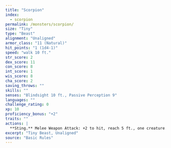 ```yaml
---
title: "Scorpion"
index:
  - scorpion
permalink: /monsters/scorpion/
size: "Tiny"
type: "Beast"
alignment: "Unaligned"
armor_class: "11 (Natural)"
hit_points: "1 (1d4-1)"
speed: "walk 10 ft."
str_score: 2
dex_score: 11
con_score: 8
int_score: 1
wis_score: 8
cha_score: 2
saving_throws: ""
skills: ""
senses: "Blindsight 10 ft., Passive Perception 9"
languages: ""
challenge_rating: 0
xp: 10
proficiency_bonus: "+2"
traits: ""
actions: |
  **Sting.** Melee Weapon Attack: +2 to hit, reach 5 ft., one creature. Hit: 1 piercing damage, and the target must make a DC 9 Constitution saving throw, taking 4 (1d8) poison damage on a failed save, or half as much damage on a successful one.  
excerpt: "Tiny Beast, Unaligned"
source: "Basic Rules"
---
```

